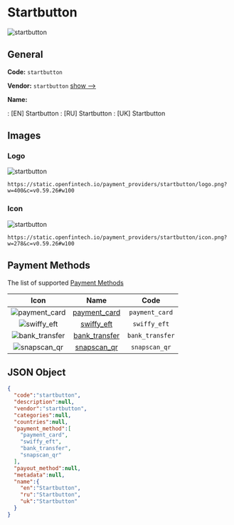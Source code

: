 
# Startbutton 
![startbutton](https://static.openfintech.io/payment_providers/startbutton/logo.png?w=400&c=v0.59.26#w100)  

## General 
 
**Code:** `startbutton` 
 
**Vendor:** `startbutton` [show -->](/vendors/startbutton/) 
 
**Name:** 
 
:	[EN] Startbutton 
:	[RU] Startbutton 
:	[UK] Startbutton 
 

## Images 

### Logo 
 
![startbutton](https://static.openfintech.io/payment_providers/startbutton/logo.png?w=400&c=v0.59.26#w100)  

```
https://static.openfintech.io/payment_providers/startbutton/logo.png?w=400&c=v0.59.26#w100
```  

### Icon 
 
![startbutton](https://static.openfintech.io/payment_providers/startbutton/icon.png?w=278&c=v0.59.26#w100)  

```
https://static.openfintech.io/payment_providers/startbutton/icon.png?w=278&c=v0.59.26#w100
```  

## Payment Methods 
 
The list of supported [Payment Methods](/payment-methods/) 

|Icon|Name|Code| 
|:---:|:---:|:---:| 
|![payment_card](https://static.openfintech.io/payment_methods/payment_card/icon.svg?w=278&c=v0.59.26#w100) |[payment_card](/payment-methods/payment_card/)|`payment_card`| 
|![swiffy_eft](https://static.openfintech.io/payment_methods/swiffy_eft/icon.png?w=278&c=v0.59.26#w100) |[swiffy_eft](/payment-methods/swiffy_eft/)|`swiffy_eft`| 
|![bank_transfer](https://static.openfintech.io/payment_methods/bank_transfer/icon.svg?w=278&c=v0.59.26#w100) |[bank_transfer](/payment-methods/bank_transfer/)|`bank_transfer`| 
|![snapscan_qr](https://static.openfintech.io/payment_methods/snapscan_qr/icon.svg?w=278&c=v0.59.26#w100) |[snapscan_qr](/payment-methods/snapscan_qr/)|`snapscan_qr`| 
 

## JSON Object 

```json
{
  "code":"startbutton",
  "description":null,
  "vendor":"startbutton",
  "categories":null,
  "countries":null,
  "payment_method":[
    "payment_card",
    "swiffy_eft",
    "bank_transfer",
    "snapscan_qr"
  ],
  "payout_method":null,
  "metadata":null,
  "name":{
    "en":"Startbutton",
    "ru":"Startbutton",
    "uk":"Startbutton"
  }
}
```  
